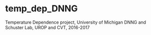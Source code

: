 # temp_dep_DNNG
Temperature Dependence project, University of Michigan DNNG and Schuster Lab, UROP and CVT, 2016-2017
